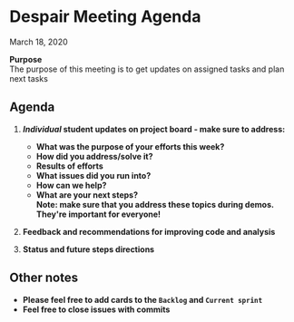 # Despair Meeting Agenda

March 18, 2020

**Purpose**  
The purpose of this meeting is to get updates on assigned tasks and plan next tasks

## Agenda
1. **_Individual_ student updates on project board - make sure to address:**  
    - **What was the purpose of your efforts this week?**    
    - **How did you address/solve it?**  
    - **Results of efforts**  
    - **What issues did you run into?**  
    - **How can we help?**  
    - **What are your next steps?**    
   **Note:  make sure that you address these topics during demos.  They're important for everyone!**

2. **Feedback and recommendations for improving code and analysis**
    
3. **Status and future steps directions**
    
## Other notes
- **Please feel free to add cards to the `Backlog` and `Current sprint`**
- **Feel free to close issues with commits**
